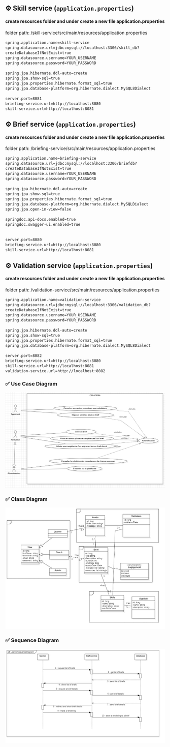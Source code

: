 ## ⚙️ Skill service (`application.properties`)
#### create resources folder and under create a new file application.properties
folder path: /skill-service/src/main/resources/application.properties
```properties
spring.application.name=skill-service
spring.datasource.url=jdbc:mysql://localhost:3306/skill_db?createDatabaseIfNotExist=true
spring.datasource.username=YOUR_USERNAME
spring.datasource.password=YOUR_PASSWORD

spring.jpa.hibernate.ddl-auto=create
spring.jpa.show-sql=true
spring.jpa.properties.hibernate.format_sql=true
spring.jpa.database-platform=org.hibernate.dialect.MySQL8Dialect

server.port=8081
briefing-service.url=http://localhost:8080
skill-service.url=http://localhost:8081
```

## ⚙️ Brief service (`application.properties`)
#### create resources folder and under create a new file application.properties
folder path: /briefing-service/src/main/resources/application.properties
```properties
spring.application.name=briefing-service
spring.datasource.url=jdbc:mysql://localhost:3306/briefdb?createDatabaseIfNotExist=true
spring.datasource.username=YOUR_USERNAME
spring.datasource.password=YOUR_PASSWORD

spring.jpa.hibernate.ddl-auto=create
spring.jpa.show-sql=true
spring.jpa.properties.hibernate.format_sql=true
spring.jpa.database-platform=org.hibernate.dialect.MySQLDialect
spring.jpa.open-in-view=false

springdoc.api-docs.enabled=true
springdoc.swagger-ui.enabled=true


server.port=8080
briefing-service.url=http://localhost:8080
skill-service.url=http://localhost:8081
```


## ⚙️ Validation service (`application.properties`)
#### create resources folder and under create a new file application.properties
folder path: /validation-service/src/main/resources/application.properties
```properties
spring.application.name=validation-service
spring.datasource.url=jdbc:mysql://localhost:3306/validation_db?createDatabaseIfNotExist=true
spring.datasource.username=YOUR_USERNAME
spring.datasource.password=YOUR_PASSWORD

spring.jpa.hibernate.ddl-auto=create
spring.jpa.show-sql=true
spring.jpa.properties.hibernate.format_sql=true
spring.jpa.database-platform=org.hibernate.dialect.MySQL8Dialect

server.port=8082
briefing-service.url=http://localhost:8080
skill-service.url=http://localhost:8081
validation-service.url=http://localhost:8082
```


### ✅ Use Case Diagram
![Use case diagram](./uml/useCase.webp)

### ✅ Class Diagram
![Class diagram](./uml/class.jpg)

### ✅ Sequence Diagram
![Sequence diagram](./uml/skills-sequence.jpg)














